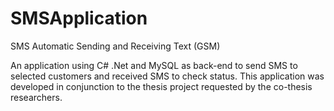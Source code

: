 # SMSApplication
SMS Automatic Sending and Receiving Text (GSM)

An application using C# .Net and MySQL as back-end to send SMS to selected customers and received SMS to check status. This application was developed in conjunction to the thesis project requested by the co-thesis researchers.

